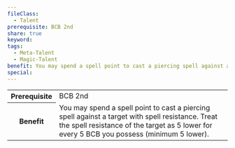 ```yaml
---
fileClass:
  - Talent
prerequisite: BCB 2nd
share: true
keyword: 
tags:
  - Meta-Talent
  - Magic-Talent
benefit: You may spend a spell point to cast a piercing spell against a target with spell resistance. Treat the spell resistance of the target as 5 lower for every 5 BCB you possess (minimum 5 lower).
special:
---
```

<p><span style="overflow-x: auto;"><table><tbody><tr><th>Prerequisite</th><td>BCB 2nd</td></tr><tr><th>Benefit</th><td>You may spend a spell point to cast a piercing spell against a target with spell resistance. Treat the spell resistance of the target as 5 lower for every 5 BCB you possess (minimum 5 lower).</td></tr></tbody></table></span></p>